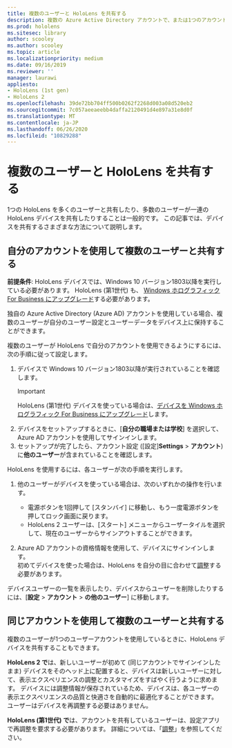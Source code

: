 ```yaml
---
title: 複数のユーザーと HoloLens を共有する
description: 複数の Azure Active Directory アカウントで、または1つのアカウントを使用する複数のユーザーが共有するように HoloLens を構成することができます。
ms.prod: hololens
ms.sitesec: library
author: scooley
ms.author: scooley
ms.topic: article
ms.localizationpriority: medium
ms.date: 09/16/2019
ms.reviewer: ''
manager: laurawi
appliesto:
- HoloLens (1st gen)
- HoloLens 2
ms.openlocfilehash: 39de72bb704ff500b0262f2268d003a08d520eb2
ms.sourcegitcommit: 7c057aeeaeebb4daffa2120491d4e897a31e8d0f
ms.translationtype: MT
ms.contentlocale: ja-JP
ms.lasthandoff: 06/26/2020
ms.locfileid: "10829288"
---
```

# 複数のユーザーと HoloLens を共有する

1つの HoloLens を多くのユーザーと共有したり、多数のユーザーが一連の HoloLens デバイスを共有したりすることは一般的です。  この記事では、デバイスを共有するさまざまな方法について説明します。

## 自分のアカウントを使用して複数のユーザーと共有する

**前提条件**: HoloLens デバイスでは、Windows 10 バージョン1803以降を実行している必要があります。  HoloLens (第1世代) も、 [Windows ホログラフィック For Business にアップグレード](hololens-upgrade-enterprise.md)する必要があります。

独自の Azure Active Directory (Azure AD) アカウントを使用している場合、複数のユーザーが自分のユーザー設定とユーザーデータをデバイス上に保持することができます。

複数のユーザーが HoloLens で自分のアカウントを使用できるようにするには、次の手順に従って設定します。

1. デバイスで Windows 10 バージョン1803以降が実行されていることを確認します。
   > [!IMPORTANT]
   > HoloLens (第1世代) デバイスを使っている場合は、[デバイスを Windows ホログラフィック For Business にアップグレード](hololens1-upgrade-enterprise.md)します。
1. デバイスをセットアップするときに、[**自分の職場または学校**] を選択して、Azure AD アカウントを使用してサインインします。
1. セットアップが完了したら、アカウント設定 ([設定]**Settings**  >  **アカウント**) に**他のユーザー**が含まれていることを確認します。

HoloLens を使用するには、各ユーザーが次の手順を実行します。

1. 他のユーザーがデバイスを使っている場合は、次のいずれかの操作を行います。
   - 電源ボタンを1回押して [スタンバイ] に移動し、もう一度電源ボタンを押してロック画面に戻ります。
   - HoloLens 2 ユーザーは、[スタート] メニューからユーザータイルを選択して、現在のユーザーからサインアウトすることができます。

1. Azure AD アカウントの資格情報を使用して、デバイスにサインインします。  
    初めてデバイスを使った場合は、HoloLens を自分の目に合わせて[調整](hololens-calibration.md)する必要があります。

デバイスユーザーの一覧を表示したり、デバイスからユーザーを削除したりするには、[**設定**  >  **アカウント**  >  **の他のユーザー**] に移動します。

## 同じアカウントを使用して複数のユーザーと共有する

複数のユーザーが1つのユーザーアカウントを使用しているときに、HoloLens デバイスを共有することもできます。

**HoloLens 2 で**は、新しいユーザーが初めて (同じアカウントでサインインしたまま) デバイスをそのヘッド上に配置すると、デバイスは新しいユーザーに対して、表示エクスペリエンスの調整とカスタマイズをすばやく行うように求めます。 デバイスには調整情報が保存されているため、デバイスは、各ユーザーの表示エクスペリエンスの品質と快適さを自動的に最適化することができます。 ユーザーはデバイスを再調整する必要はありません。

**HoloLens (第1世代) で**は、アカウントを共有しているユーザーは、設定アプリで再調整を要求する必要があります。  詳細については、「[調整](hololens-calibration.md)」を参照してください。
